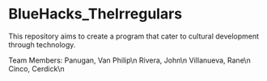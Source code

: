 # BlueHacks_TheIrregulars
This repository aims to create a program that cater to cultural development through technology.

Team Members:
Panugan, Van Philip\n
Rivera, John\n
Villanueva, Rane\n
Cinco, Cerdick\n
